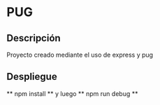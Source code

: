 # PUG
## Descripción

Proyecto creado mediante el uso de express y pug

## Despliegue

** npm install ** y luego ** npm run debug **

